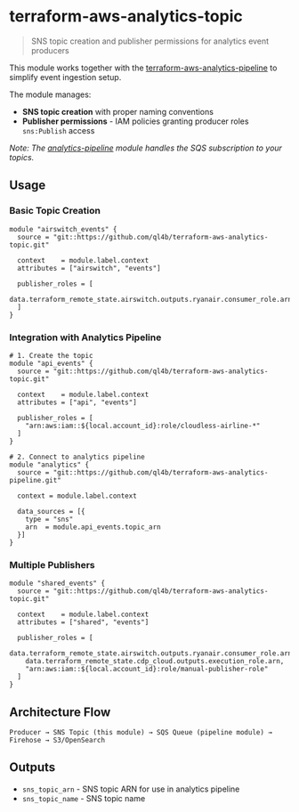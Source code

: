 # terraform-aws-analytics-topic

> SNS topic creation and publisher permissions for analytics event producers

This module works together with the [terraform-aws-analytics-pipeline](https://github.com/ql4b/terraform-aws-analytics-pipeline) to simplify event ingestion setup.

The module manages:
- **SNS topic creation** with proper naming conventions
- **Publisher permissions** - IAM policies granting producer roles `sns:Publish` access

*Note: The [analytics-pipeline](https://github.com/ql4b/terraform-aws-analytics-pipeline) module handles the SQS subscription to your topics.*

## Usage

### Basic Topic Creation

```hcl
module "airswitch_events" {
  source = "git::https://github.com/ql4b/terraform-aws-analytics-topic.git"
  
  context    = module.label.context
  attributes = ["airswitch", "events"]
  
  publisher_roles = [
    data.terraform_remote_state.airswitch.outputs.ryanair.consumer_role.arn
  ]
}
```

### Integration with Analytics Pipeline

```hcl
# 1. Create the topic
module "api_events" {
  source = "git::https://github.com/ql4b/terraform-aws-analytics-topic.git"
  
  context    = module.label.context
  attributes = ["api", "events"]
  
  publisher_roles = [
    "arn:aws:iam::${local.account_id}:role/cloudless-airline-*"
  ]
}

# 2. Connect to analytics pipeline
module "analytics" {
  source = "git::https://github.com/ql4b/terraform-aws-analytics-pipeline.git"
  
  context = module.label.context
  
  data_sources = [{
    type = "sns"
    arn  = module.api_events.topic_arn
  }]
}
```

### Multiple Publishers

```hcl
module "shared_events" {
  source = "git::https://github.com/ql4b/terraform-aws-analytics-topic.git"
  
  context    = module.label.context
  attributes = ["shared", "events"]
  
  publisher_roles = [
    data.terraform_remote_state.airswitch.outputs.ryanair.consumer_role.arn,
    data.terraform_remote_state.cdp_cloud.outputs.execution_role.arn,
    "arn:aws:iam::${local.account_id}:role/manual-publisher-role"
  ]
}
```

## Architecture Flow

```
Producer → SNS Topic (this module) → SQS Queue (pipeline module) → Firehose → S3/OpenSearch
```

## Outputs

- `sns_topic_arn` - SNS topic ARN for use in analytics pipeline
- `sns_topic_name` - SNS topic name